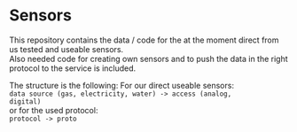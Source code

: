 # Sensors

This repository contains the data / code for the at the moment direct from us tested and useable sensors.  
Also needed code for creating own sensors and to push the data in the right protocol to the service is included.  

The structure is the following:
For our direct useable sensors:  
<code>data source (gas, electricity, water) -> access (analog, digital)</code>  
or for the used protocol:  
<code>protocol -> proto</code>